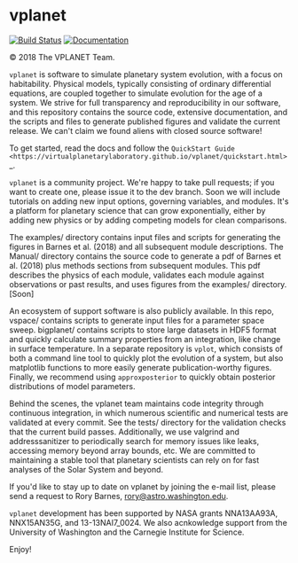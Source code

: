 # vplanet
[![Build Status](https://travis-ci.com/VirtualPlanetaryLaboratory/vplanet.svg?token=jABaFLLgJNHTWSqkT7CM&branch=master)](https://travis-ci.com/VirtualPlanetaryLaboratory/vplanet)
[![Documentation](https://img.shields.io/badge/read-the_docs-blue.svg?style=flat)](https://VirtualPlanetaryLaboratory.github.io/vplanet)

© 2018 The VPLANET Team.

`vplanet` is software to simulate planetary system evolution, with a focus on habitability. Physical models, typically consisting of ordinary differential equations, are coupled together to simulate evolution for the age of a system. We strive for full transparency and reproducibility in our software, and this repository contains the source code, extensive documentation, and the scripts and files to generate published figures and validate the current release. We can't claim we found aliens with closed source software!

To get started, read the docs and follow the `QuickStart Guide <https://virtualplanetarylaboratory.github.io/vplanet/quickstart.html>`_.

`vplanet` is a community project. We're happy to take pull requests; if you want to create one, please issue it to the dev branch. Soon we will include tutorials on adding new input options, governing variables, and modules. It's a platform for planetary science that can grow exponentially, either by adding new physics or by adding competing models for clean comparisons. 

The examples/ directory contains input files and scripts for generating the figures in Barnes et al. (2018) and all subsequent module descriptions. The Manual/ directory contains the source code to generate a pdf of Barnes et al. (2018) plus methods sections from subsequent modules. This pdf describes the physics of each module, validates each module against observations or past results, and uses figures from the examples/ directory. [Soon]

An ecosystem of support software is also publicly available. In this repo, vspace/ contains scripts to generate input files for a parameter space sweep. bigplanet/ contains scripts to store large datasets in HDF5 format and quickly calculate summary properties from an integration, like change in surface temperature. In a separate repository is `vplot`, which consists of both a command line tool to quickly plot the evolution of a system, but also matplotlib functions to more easily generate publication-worthy figures. Finally, we recommend using `approxposterior` to quickly obtain posterior distributions of model parameters.

Behind the scenes, the vplanet team maintains code integrity through continuous integration, in which numerous scientific and numerical tests are validated at every commit. See the tests/ directory for the validation checks that the current build passes. Additionally, we use valgrind and addresssanitizer to periodically search for memory issues like leaks, accessing memory beyond array bounds, etc. We are committed to maintaining a stable tool that planetary scientists can rely on for fast analyses of the Solar System and beyond.  

If you'd like to stay up to date on vplanet by joining the e-mail list, please send a request to Rory Barnes, rory@astro.washington.edu.

`vplanet` development has been supported by NASA grants NNA13AA93A, NNX15AN35G, and 13-13NAI7_0024. We also acnkowledge support from the University of Washington and the Carnegie Institute for Science.

Enjoy!
